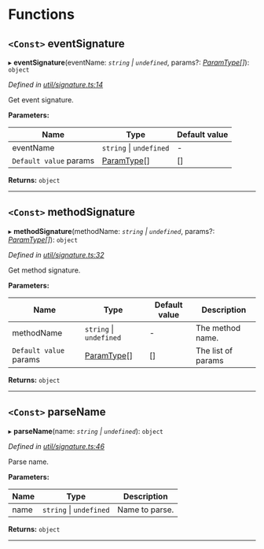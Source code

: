 

# Functions

<a id="eventsignature"></a>

## `<Const>` eventSignature

▸ **eventSignature**(eventName: *`string` \| `undefined`*, params?: *[ParamType](../classes/_spec_paramtype_paramtype_.paramtype.md)[]*): `object`

*Defined in [util/signature.ts:14](https://github.com/paritytech/js-libs/blob/852e67c/packages/abi/src/util/signature.ts#L14)*

Get event signature.

**Parameters:**

| Name | Type | Default value |
| ------ | ------ | ------ |
| eventName | `string` \| `undefined` | - |
| `Default value` params | [ParamType](../classes/_spec_paramtype_paramtype_.paramtype.md)[] |  [] |

**Returns:** `object`

___
<a id="methodsignature"></a>

## `<Const>` methodSignature

▸ **methodSignature**(methodName: *`string` \| `undefined`*, params?: *[ParamType](../classes/_spec_paramtype_paramtype_.paramtype.md)[]*): `object`

*Defined in [util/signature.ts:32](https://github.com/paritytech/js-libs/blob/852e67c/packages/abi/src/util/signature.ts#L32)*

Get method signature.

**Parameters:**

| Name | Type | Default value | Description |
| ------ | ------ | ------ | ------ |
| methodName | `string` \| `undefined` | - |  The method name. |
| `Default value` params | [ParamType](../classes/_spec_paramtype_paramtype_.paramtype.md)[] |  [] |  The list of params |

**Returns:** `object`

___
<a id="parsename"></a>

## `<Const>` parseName

▸ **parseName**(name: *`string` \| `undefined`*): `object`

*Defined in [util/signature.ts:46](https://github.com/paritytech/js-libs/blob/852e67c/packages/abi/src/util/signature.ts#L46)*

Parse name.

**Parameters:**

| Name | Type | Description |
| ------ | ------ | ------ |
| name | `string` \| `undefined` |  Name to parse. |

**Returns:** `object`

___

